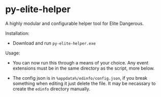 # py-elite-helper
A highly modular and configurable helper tool for Elite Dangerous.



Installation:

 - Download and run `py-elite-helper.exe`
 

Usage:

 - You can now run this through a means of your choice. Any event extensions must be in the same directory as the script, more below.
 
 - The config json is in `%appdata%/edinfo/config.json`, if you break something when editing it just delete the file. It may be necassary to create the `edinfo` directory manually.

 

